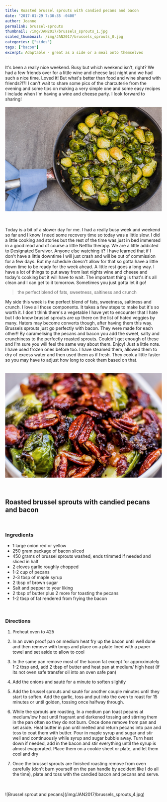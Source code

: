 ```yaml
---
title: Roasted brussel sprouts with candied pecans and bacon
date: "2017-01-29 7:30:35 -0400"
author: Joanne
permalink: brussel-sprouts
thumbnail: /img/JAN2017/brussels_sprouts_1.jpg
scaled_thumbnail: /img/JAN2017/brussels_sprouts_0.jpg
categories: ["sides"]
tags: ["bacon"]
excerpt: Adaptable - great as a side or a meal onto themselves
---
```


It's been a really nice weekend. Busy but which weekend isn't, right? We had a few friends over for a little wine and cheese last night and we had such a nice time.  Loved it! But what's better than food and wine shared with friends?!?! I can't wait to share some pics of the charcuterie from the evening and some tips on making a very simple one and some easy recipes I include when I'm having a wine and cheese party. I look forward to sharing!
<br>
<br>
![Brussel sprout and pecans](/img/JAN2017/brussels_sprouts_2.jpg)  
<br>
<br>

Today is a bit of a slower day for me.  I had a really busy week and weekend so far and I know I need  some recovery time so today was a little slow.  I did a little cooking and stories but the rest of the time was just in bed immersed in a good read and of course a little Netflix therapy. We are a little addicted to Designated Survivor. Anyone else watching it? I have learned that if I don't have a little downtime I will just crash and will be out of commission for a few days.  But my schedule doesn't allow for that so gotta have a little down time to be ready for the week ahead. A little rest goes a long way. I have a lot of things to put away from last nights wine and cheese and today's cooking but it will have to wait. The important thing is that's it's all clean and I can get to it tomorrow. Sometimes you just gotta let it go!  

> the perfect blend of fats, sweetness, saltiness and crunch

My side this week is the perfect blend of fats, sweetness, saltiness and crunch. I love all  those components. It takes a few steps to make but it's so worth it.  I don't think there's a vegetable I have yet to encounter that I hate but I do know brussel sprouts are up there on the list of hated veggies by many. Haters may become converts though, after having them this way. Brussels sprouts just go perfectly with bacon. They were made for each other!! By caramelising the pecans and bacon you add the sweet, salty and crunchiness to the perfectly roasted sprouts. Couldn't get enough of these and I'm sure you will feel the same way about them. Enjoy!
Just a little note.  I have used frozen ones before too.  I have steamed them, allowed them to dry of excess water and then used them as if fresh.  They cook a little faster so you may have to adjust how long to cook them based on that.  
<br>
<br>
![Brussel sprout and pecans](/img/JAN2017/brussels_sprouts_3.jpg)  
<br>
<br>

## Roasted brussel sprouts with candied pecans and bacon
<br>

### Ingredients

* 1 large onion red or yellow
* 250 gram package of bacon sliced
* 450 grams of brussel sprouts washed, ends trimmed if needed and sliced in half
* 2 cloves garlic roughly chopped
* 1-2 cup of pecans
* 2-3 tbsp of maple syrup
* 2 tbsp of brown sugar
* Salt and pepper to your liking
* 2 tbsp of butter plus 2 more for toasting the pecans
* 1-2 tbsp of fat rendered from frying the bacon
<br>

### Directions

1. Preheat oven to 425

1. In an oven proof pan on medium heat fry up the bacon until well done and then remove with tongs and place on a plate lined with a paper towel and set aside to allow to cool

1. In the same pan remove most of the bacon fat except for approximately 1-2 tbsp and, add 2 tbsp of butter and heat pan at medium/ high heat (if its not oven safe transfer oil into an oven safe pan)

1. Add the onions and sauté for a minute to soften slightly

1. Add the brussel sprouts and sauté for another couple minutes until they start to soften.  Add the garlic, toss and put into the oven to roast for 15 minutes or until golden, tossing once halfway through.

1. While the sprouts are roasting, In a medium pan toast pecans at medium/low heat until fragrant and darkened tossing and stirring them in the pan often so they do not burn. Once done remove from pan and set aside. Heat butter in pan until melted and return pecans into pan and toss to coat them with butter. Pour in maple syrup and sugar and stir well and continuously while syrup and sugar bubble away. Turn heat down if needed, add in the bacon and stir everything until the syrup is almost evaporated. Place them on a cookie sheet or plate, and let them cool and dry

1. Once the brussel sprouts are finished roasting remove from oven carefully (don't burn yourself on the pan handle by accident like I do all the time), plate and toss with the candied bacon and pecans and serve. 


<br>
<br>
![Brussel sprout and pecans](/img/JAN2017/brussels_sprouts_4.jpg)
